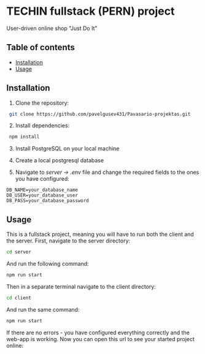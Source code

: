 # TECHIN fullstack (PERN) project

User-driven online shop "Just Do It"

## Table of contents

- [Installation](#installation)
- [Usage](#usage)

## Installation

1. Clone the repository:

```bash
 git clone https://github.com/pavelgusev431/Pavasario-projektas.git
```

2. Install dependencies:

```bash
 npm install
```

3. Install PostgreSQL on your local machine

4. Create a local postgresql database

5. Navigate to _server -> .env_ file and change the required fields to the ones you have configured:

```
DB_NAME=your_database_name
DB_USER=your_database_user
DB_PASS=your_database_password
```

## Usage

This is a fullstack project, meaning you will have to run both the client and the server.
First, navigate to the server directory:

```bash
cd server
```

And run the following command:

```bash
npm run start
```

Then in a separate terminal navigate to the client directory:

```bash
cd client
```

And run the same command:

```bash
npm run start
```

If there are no errors - you have configured everything correctly and the web-app is working.
Now you can open this url to see your started project online:
